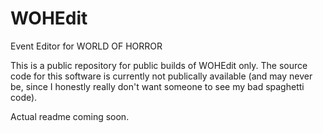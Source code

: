 # WOHEdit
Event Editor for WORLD OF HORROR

This is a public repository for public builds of WOHEdit only. The source code for this software is currently not publically available (and may never be, since I honestly really don't want someone to see my bad spaghetti code).

Actual readme coming soon.
